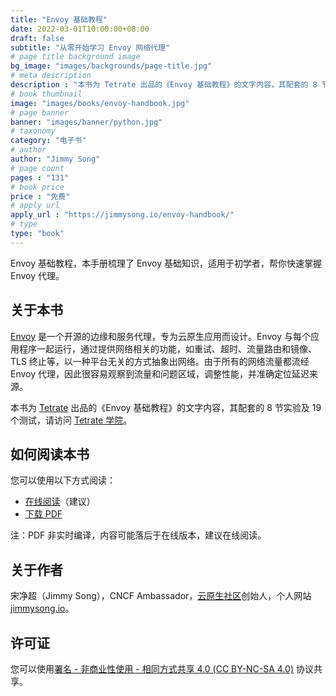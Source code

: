 ```yaml
---
title: "Envoy 基础教程"
date: 2022-03-01T10:00:00+08:00
draft: false
subtitle: "从零开始学习 Envoy 网络代理"
# page title background image
bg_image: "images/backgrounds/page-title.jpg"
# meta description
description : "本书为 Tetrate 出品的《Envoy 基础教程》的文字内容，其配套的 8 节实验及 19 个测试，请访问 Tetrate 学院 获取。"
# book thumbnail
image: "images/books/envoy-handbook.jpg"
# page banner
banner: "images/banner/python.jpg"
# taxonomy
category: "电子书"
# author
author: "Jimmy Song"
# page count
pages : "131"
# book price
price : "免费"
# apply url
apply_url : "https://jimmysong.io/envoy-handbook/"
# type
type: "book"
---
```


Envoy 基础教程，本手册梳理了 Envoy 基础知识，适用于初学者，帮你快速掌握 Envoy 代理。

## 关于本书

[Envoy](https://envoyproxy.io) 是一个开源的边缘和服务代理，专为云原生应用而设计。Envoy 与每个应用程序一起运行，通过提供网络相关的功能，如重试、超时、流量路由和镜像、TLS 终止等，以一种平台无关的方式抽象出网络。由于所有的网络流量都流经 Envoy 代理，因此很容易观察到流量和问题区域，调整性能，并准确定位延迟来源。

本书为 [Tetrate](https://tetrate.io) 出品的《Envoy 基础教程》的文字内容，其配套的 8 节实验及 19 个测试，请访问 [Tetrate 学院](https://academy.tetrate.io/courses/envoy-fundamentals-zh)。

## 如何阅读本书

您可以使用以下方式阅读：

- [在线阅读](https://jimmysong.io/envoy-handbook/)（建议）
- [下载 PDF](https://github.com/rootsongjc/envoy-handbook/)

注：PDF 非实时编译，内容可能落后于在线版本，建议在线阅读。

## 关于作者

宋净超（Jimmy Song），CNCF Ambassador，[云原生社区](https://cloudnative.to)创始人，个人网站 [jimmysong.io](https://jimmysong.io)。

## 许可证

您可以使用[署名 - 非商业性使用 - 相同方式共享 4.0 (CC BY-NC-SA 4.0)](https://creativecommons.org/licenses/by-nc-sa/4.0/deed.zh)  协议共享。
